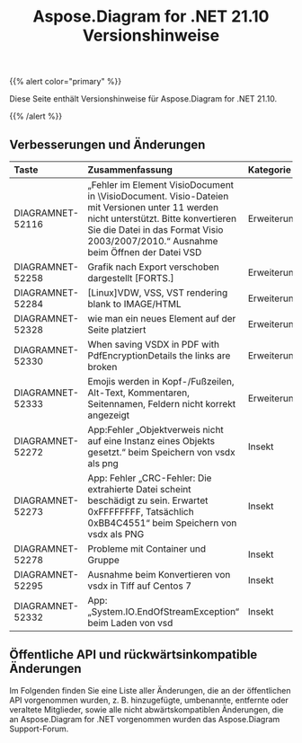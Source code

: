 ﻿---
title: Aspose.Diagram for .NET 21.10 Versionshinweise
type: docs
weight: 3
url: /de/net/aspose-diagram-for-net-21-10-release-notes/
---
{{% alert color="primary" %}} 

Diese Seite enthält Versionshinweise für Aspose.Diagram for .NET 21.10.

{{% /alert %}} 
## **Verbesserungen und Änderungen**

|**Taste**|**Zusammenfassung**|**Kategorie**|
|:- |:- |:- |
|DIAGRAMNET-52116|„Fehler im Element VisioDocument in \VisioDocument. Visio-Dateien mit Versionen unter 11 werden nicht unterstützt. Bitte konvertieren Sie die Datei in das Format Visio 2003/2007/2010.“ Ausnahme beim Öffnen der Datei VSD|Erweiterung|
|DIAGRAMNET-52258|Grafik nach Export verschoben dargestellt [FORTS.]|Erweiterung|
|DIAGRAMNET-52284|[Linux]VDW, VSS, VST rendering blank to IMAGE/HTML|Erweiterung|
|DIAGRAMNET-52328|wie man ein neues Element auf der Seite platziert|Erweiterung|
|DIAGRAMNET-52330|When saving VSDX in PDF with PdfEncryptionDetails the links are broken|Erweiterung|
|DIAGRAMNET-52333|Emojis werden in Kopf-/Fußzeilen, Alt-Text, Kommentaren, Seitennamen, Feldern nicht korrekt angezeigt|Erweiterung|
|DIAGRAMNET-52272|App:Fehler „Objektverweis nicht auf eine Instanz eines Objekts gesetzt.“ beim Speichern von vsdx als png|Insekt|
|DIAGRAMNET-52273|App: Fehler „CRC-Fehler: Die extrahierte Datei scheint beschädigt zu sein. Erwartet 0xFFFFFFFF, Tatsächlich 0xBB4C4551“ beim Speichern von vsdx als PNG|Insekt|
|DIAGRAMNET-52278|Probleme mit Container und Gruppe|Insekt|
|DIAGRAMNET-52295|Ausnahme beim Konvertieren von vsdx in Tiff auf Centos 7|Insekt|
|DIAGRAMNET-52332|App: „System.IO.EndOfStreamException“ beim Laden von vsd|Insekt|


## **Öffentliche API und rückwärtsinkompatible Änderungen**
Im Folgenden finden Sie eine Liste aller Änderungen, die an der öffentlichen API vorgenommen wurden, z. B. hinzugefügte, umbenannte, entfernte oder veraltete Mitglieder, sowie alle nicht abwärtskompatiblen Änderungen, die an Aspose.Diagram for .NET vorgenommen wurden das Aspose.Diagram Support-Forum.





